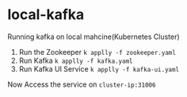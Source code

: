# local-kafka
Running kafka on local mahcine(Kubernetes Cluster)

1. Run the Zookeeper
  `k applly -f zookeeper.yaml`
2. Run Kafka 
  `k applly -f kafka.yaml`
3. Run Kafka UI Service 
  `k applly -f kafka-ui.yaml`
  
Now Access the service on `cluster-ip:31006`
